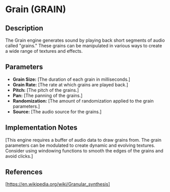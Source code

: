 # Grain (GRAIN)

## Description

The Grain engine generates sound by playing back short segments of audio called "grains." These grains can be manipulated in various ways to create a wide range of textures and effects.

## Parameters

*   **Grain Size:** [The duration of each grain in milliseconds.]
*   **Grain Rate:** [The rate at which grains are played back.]
*   **Pitch:** [The pitch of the grains.]
*   **Pan:** [The panning of the grains.]
*   **Randomization:** [The amount of randomization applied to the grain parameters.]
*   **Source:** [The audio source for the grains.]

## Implementation Notes

[This engine requires a buffer of audio data to draw grains from. The grain parameters can be modulated to create dynamic and evolving textures. Consider using windowing functions to smooth the edges of the grains and avoid clicks.]

## References

[https://en.wikipedia.org/wiki/Granular_synthesis]
